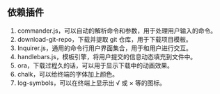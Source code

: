 ## 依赖插件

1. commander.js，可以自动的解析命令和参数，用于处理用户输入的命令。
2. download-git-repo，下载并提取 git 仓库，用于下载项目模板。
3. Inquirer.js，通用的命令行用户界面集合，用于和用户进行交互。
4. handlebars.js，模板引擎，将用户提交的信息动态填充到文件中。
5. ora，下载过程久的话，可以用于显示下载中的动画效果。
6. chalk，可以给终端的字体加上颜色。
7. log-symbols，可以在终端上显示出 √ 或 × 等的图标。